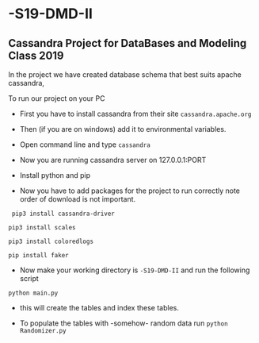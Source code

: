 # -S19-DMD-II

## Cassandra Project for DataBases and Modeling Class 2019

In the project we have created database schema that best suits apache cassandra,

To run our project on your PC

* First you have to install cassandra from their site
```cassandra.apache.org```

* Then (if you are on windows) add it to environmental variables.

* Open command line and type 
```cassandra```

* Now you are running cassandra server on 127.0.0.1:PORT

* Install python and pip

* Now you have to add packages for the project to run correctly
note order of download is not important.

``` pip3 install cassandra-driver``` 

```pip3 install scales```

```pip3 install coloredlogs```

```pip install faker```

* Now make your working directory is ```-S19-DMD-II``` and run the following script

```python main.py ```
- this will create the tables and index these tables.

* To populate the tables with -somehow- random data run
```python Randomizer.py ```
